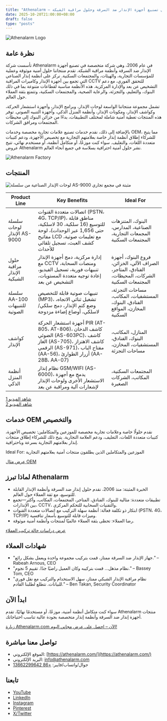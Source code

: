 ```yaml
---
title: "Athenalarm – الشركة المتخصصة في تصنيع أجهزة الإنذار ضد السرقة وحلول مراقبة الشبكة"
date: 2025-10-20T21:00:00+08:00
draft: false
type: "posts"
---
```


![Athenalarm Logo](https://athenalarm.com/wp-content/uploads/2025/05/athenalarm_home.png)

## نظرة عامة

تأسست شركة Athenalarm في عام 2006، وهي شركة متخصصة في تصنيع أجهزة الإنذار ضد السرقة وأنظمة مراقبة الشبكة. تقدم منتجاتنا حلول أمنية موثوقة وعملية للمؤسسات التجارية، والهيئات، والمجتمعات السكنية. نركز على أنظمة إنذار الصناعي التي تجمع بين أجهزة الإنذار وكاميرات المراقبة CCTV للتحقق الفوري، مع دعم التشخيص عن بعد والإدارة المركزية. هذه الأنظمة مناسبة لقطاعات متنوعة بما في ذلك البنوك، والتعليم، والتجزئة، والرعاية الصحية، والمجتمعات السكنية، وتتمتع بثقة العملاء حول العالم.

تشمل مجموعة منتجاتنا الواسعة لوحات الإنذار، وبرامج الإنذار، وأجهزة استشعار الحركة، وكواشف الإنذار، ومكونات الإنذار، وأنظمة المنزل الذكي، وأجهزة التنبيه الصوتي. توفر هذه المنتجات تغطية أمنية شاملة لمختلف التطبيقات، بدءًا من خزائن البنوك إلى محيطات المجتمعات ومرافق الشركات.

بالإضافة إلى ذلك، نقدم خدمات تصنيع علامات تجارية مخصصة وخدمات OEM، مما يتيح للشركاء إطلاق أنظمة إنذار خاصة بعلامتهم التجارية مع تخصيص الأجهزة، ودعم كتيبات متعددة اللغات، والتغليف. سواء كنت موزعًا، أو متكامل أنظمة، أو مستخدم نهائي، تتيح عروض Athenalarm نشر حلول أمنية احترافية بسلاسة في جميع أنحاء العالم.

![Athenalarm Factory](https://athenalarm.com/wp-content/uploads/2022/05/Athenalarm-factory-03-540.jpg)

## المنتجات

![لوحات الإنذار الصناعية من سلسلة AS-9000 مثبتة في مجمع تجاري](https://athenalarm.com/wp-content/uploads/2022/05/Athenalarm-burglar-alarms-1024.jpg)

| Product Line | Key Benefits | Ideal For |
|--------------|-------------|-----------|
| سلسلة لوحات الإنذار AS-9000 | اتصالات متعددة القنوات (PSTN، 4G، TCP/IP)، مناطق قابلة للتوسيع (16 سلكية، 30 لاسلكية، حتى 1,656 عبر الوحدات)، لوحة مفاتيح LCD مع تعليمات صوتية، كشف العبث، تسجيل تلقائي للأحداث | البنوك، المتنزهات الصناعية، المدارس، المجمعات التجارية، المجتمعات السكنية |
| حلول مراقبة الإنذار الشبكية | إدارة مركزية، دمج أجهزة الإنذار مع CCTV ومنصات السحابة، تنبيهات فورية، تسجيل الفيديو، إعادة توجيه متعددة المستويات، التشخيص عن بعد | فروع البنوك، أجهزة الصراف الآلي، الخزائن، الفنادق، المتاجر، الشركات، المحيطات، المجتمعات السكنية |
| سلسلة AA-100 للتنبيهات الصوتية | تنبيهات صوتية قابلة للتخصيص (MP3)، تشغيل ثنائي الاتجاه، وضع كتم الإنذار، دمج سلكي/لاسلكي، أوضاع إضاءة مزدوجة | مساحات التجزئة، المستشفيات، المكاتب، الفنادق، البنوك، المخازن، المواقع السكنية |
| كواشف الإنذار | أجهزة استشعار الحركة PIR (AT-805، AT-806)، كاشف الدخان الضوئي (AS-603PC)، كاشف الغاز (AS-705)، كاشف الاهتزاز الرقمي (AS-971)، مفتاح الباب (AA-56)، أزرار الطوارئ (AA-28B، AA-07) | المنازل، المكاتب، البنوك، الفنادق، المستشفيات، المخازن، مساحات التجزئة |
| أنظمة المنزل الذكي | نظام إنذار GSM/WIFI (AS-6000)، يدمج مع أجهزة الاستشعار الأخرى ولوحات الإنذار لإشعارات آلية ومراقبة عن بعد | المجتمعات السكنية، المكاتب، الشركات الصغيرة |

[شاهد الفيديو 1](https://www.youtube.com/watch?v=fxNFCblKrTA)  
[شاهد الفيديو 2](https://www.youtube.com/watch?v=FouMQpGDZNk)

## خدمات OEM والتخصيص

نقدم حلولًا خاصة وعلامات تجارية مخصصة للموزعين والمتكاملين: تخصيص الأجهزة، كتيبات متعددة اللغات، التغليف، ودعم العلامة التجارية. يتيح ذلك للشركاء إطلاق منتجات إنذار بعلامتهم التجارية بسرعة وباحترافية.

Ideal For: الموزعين والمتكاملين الذين يطلقون منتجات أمنية بعلامتهم التجارية

[عرض مثال OEM](https://www.instagram.com/p/CTj0hpEjxJ0/)

## لماذا تبرز Athenalarm

- الخبرة المثبتة: منذ 2006، نقدم حلول إنذار ضد السرقة وأنظمة الإنذار القابلة للتوسيع، مع ثقة العملاء حول العالم.  
- تطبيقات متعددة: مثالية للبنوك، الفنادق، المتاجر، المجتمعات، المكاتب، وأكثر—تجمع بين الإنذارات، CCTV، والتقنيات السحابية للتحكم المركزي.  
- ابتكار ذو تكلفة فعالة: أنظمة سهلة التركيب مع اتصالات متعددة القنوات (PSTN، 4G، TCP/IP) وميزات قابلة للتوسيع بأسعار تنافسية.  
- رضا العملاء: تحظى بثقة العملاء عالميًا لمنتجات وأنظمة أمنية موثوقة.

[عرض دراسات حالة تركيب العملاء](https://www.instagram.com/p/DJ0VWautwqA/?img_index=2)

## شهادات العملاء

- "جهاز الإنذار ضد السرقة ممتاز، قمت بتركيب مجموعة واحدة ويعمل بشكل رائع." – Rabeah Arnous, CEO  
- "نظام مذهل… قمت بتركيبه وكان العميل راضيًا جدًا. تقييم 5 نجوم." – Bassey Tom, CEO  
- "نظام مراقبة الإنذار الشبكي ممتاز، سهل الاستخدام والتركيب مع نقل فوري للبيانات. نتطلع لطلبنا القادم." – Ben Takan, Security Coordinator

## ابدأ الآن

سواء كنت متكامل أنظمة أمنية، موزعًا، أو مستخدمًا نهائيًا، تقدم Athenalarm منتجات أجهزة إنذار ضد السرقة وأنظمة إنذار متخصصة بجودة عالية تناسب احتياجاتك.

[زيارة Athenalarm.com الآن – احصل على عرض مجاني اليوم!](https://athenalarm.com/)

## تواصل معنا مباشرة

- الموقع الإلكتروني: [https://athenalarm.com/](https://athenalarm.com/)  
- البريد الإلكتروني: [info@athenalarm.com](mailto:info@athenalarm.com)  
- جوال/واتساب/فايبر: [+86 13662299642](https://api.whatsapp.com/send?phone=8613662299642)

## تابعنا

- [YouTube](https://www.youtube.com/channel/UCP0_Wg3aylBn69eBIH2Fazg)  
- [LinkedIn](https://www.linkedin.com/company/athenalarm/)  
- [Instagram](https://www.instagram.com/athenalarm/)  
- [Pinterest](https://www.pinterest.com/athenalarm/)  
- [X/Twitter](https://x.com/Athenalarm)